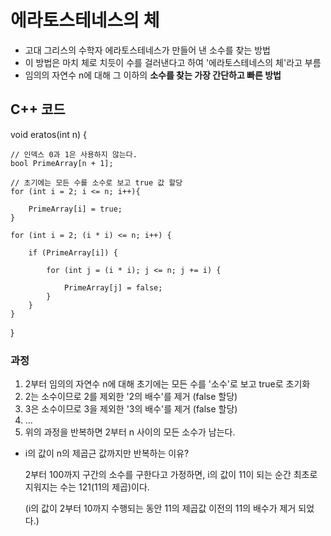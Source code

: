 <h1>에라토스테네스의 체</h1>

* 고대 그리스의 수학자 에라토스테네스가 만들어 낸 소수를 찾는 방법
* 이 방법은 마치 체로 치듯이 수를 걸러낸다고 하여 '에라토스테네스의 체'라고 부름
* 임의의 자연수 n에 대해 그 이하의 **소수를 찾는 가장 간단하고 빠른 방법**



<h2>C++ 코드</h2>

void eratos(int n) {
    
    // 인덱스 0과 1은 사용하지 않는다.
    bool PrimeArray[n + 1];
    
    // 초기에는 모든 수를 소수로 보고 true 값 할당
    for (int i = 2; i <= n; i++){
        
        PrimeArray[i] = true;
    }
    
    for (int i = 2; (i * i) <= n; i++) {
        
        if (PrimeArray[i]) {
            
            for (int j = (i * i); j <= n; j += i) {
                
                PrimeArray[j] = false;
            }
        }
    }
}



<h3>과정</h3>

1.  2부터 임의의 자연수 n에 대해 초기에는 모든 수를 '소수'로 보고 true로 초기화
2.  2는 소수이므로 2를 제외한 '2의 배수'를 제거 (false 할당)
3.  3은 소수이므로 3을 제외한 '3의 배수'를 제거 (false 할당)
4.  ... 
5.  위의 과정을 반복하면 2부터 n 사이의 모든 소수가 남는다.



* i의 값이 n의 제곱근 값까지만 반복하는 이유?

  2부터 100까지 구간의 소수를 구한다고 가정하면, i의 값이 11이 되는 순간 최초로 지워지는 수는 121(11의 제곱)이다.

  (i의 값이 2부터 10까지 수행되는 동안 11의 제곱값 이전의 11의 배수가 제거 되었다.)

